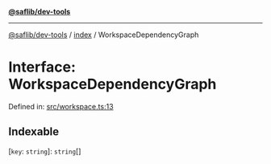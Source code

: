 [**@saflib/dev-tools**](../../reference.md)

***

[@saflib/dev-tools](../../reference.md) / [index](../reference.md) / WorkspaceDependencyGraph

# Interface: WorkspaceDependencyGraph

Defined in: [src/workspace.ts:13](https://github.com/sderickson/saflib/blob/cfc305107fe2cac23ced357d4c57b41d7e0d5016/dev-tools/src/workspace.ts#L13)

## Indexable

\[`key`: `string`\]: `string`[]
